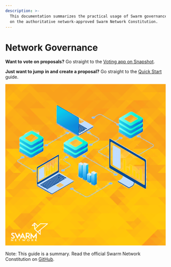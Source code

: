 ```yaml
---
description: >-
  This documentation summarizes the practical usage of Swarm governance. based
  on the authoritative network-approved Swarm Network Constitution.
---
```


# Network Governance

**Want to vote on proposals?** Go straight to the [Voting app on Snapshot](https://snapshot.page/#/swarmnetwork.eth). 

**Just want to jump in and create a proposal?** Go straight to the [Quick Start](getting-started.md) guide.

![](../../.gitbook/assets/swarm-network-governance.png)

Note: This guide is a summary. Read the official Swarm Network Constitution on [GitHub](https://github.com/swarmfund/networkgovernance/tree/master/swarm_network_constitution).

